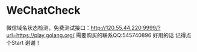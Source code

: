 # WeChatCheck
微信域名状态检测，免费测试接口：http://120.55.44.220:9999/?url=https://play.golang.org/  需要购买的联系QQ:545740896
好用的话 记得点个Start 谢谢！
